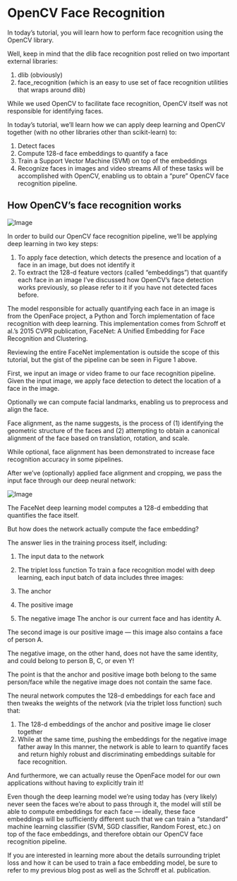 # OpenCV Face Recognition 

In today’s tutorial, you will learn how to perform face recognition using the OpenCV library.

Well, keep in mind that the dlib face recognition post relied on two important external libraries:

1. dlib (obviously)
2. face_recognition (which is an easy to use set of face recognition utilities that wraps around dlib)
 
While we used OpenCV to facilitate face recognition, OpenCV itself was not responsible for identifying faces.

In today’s tutorial, we’ll learn how we can apply deep learning and OpenCV together (with no other libraries other than scikit-learn) to:
1. Detect faces
2. Compute 128-d face embeddings to quantify a face
3. Train a Support Vector Machine (SVM) on top of the embeddings
4. Recognize faces in images and video streams
All of these tasks will be accomplished with OpenCV, enabling us to obtain a “pure” OpenCV face recognition pipeline.

## How OpenCV’s face recognition works

![Image](https://pyimagesearch.com/wp-content/uploads/2018/09/opencv_face_reco_facenet.jpg)

In order to build our OpenCV face recognition pipeline, we’ll be applying deep learning in two key steps:

1. To apply face detection, which detects the presence and location of a face in an image, but does not identify it
2. To extract the 128-d feature vectors (called “embeddings”) that quantify each face in an image
I’ve discussed how OpenCV’s face detection works previously, so please refer to it if you have not detected faces before.

The model responsible for actually quantifying each face in an image is from the OpenFace project, a Python and Torch implementation of face recognition with deep learning. This implementation comes from Schroff et al.’s 2015 CVPR publication, FaceNet: A Unified Embedding for Face Recognition and Clustering.

Reviewing the entire FaceNet implementation is outside the scope of this tutorial, but the gist of the pipeline can be seen in Figure 1 above.

First, we input an image or video frame to our face recognition pipeline. Given the input image, we apply face detection to detect the location of a face in the image.

Optionally we can compute facial landmarks, enabling us to preprocess and align the face.

Face alignment, as the name suggests, is the process of (1) identifying the geometric structure of the faces and (2) attempting to obtain a canonical alignment of the face based on translation, rotation, and scale.

While optional, face alignment has been demonstrated to increase face recognition accuracy in some pipelines.

After we’ve (optionally) applied face alignment and cropping, we pass the input face through our deep neural network:

![Image](https://pyimagesearch.com/wp-content/uploads/2018/09/opencv_face_reco_training.png)

The FaceNet deep learning model computes a 128-d embedding that quantifies the face itself.

But how does the network actually compute the face embedding?

The answer lies in the training process itself, including:

1. The input data to the network
2. The triplet loss function
To train a face recognition model with deep learning, each input batch of data includes three images:

1. The anchor
2. The positive image
3. The negative image
The anchor is our current face and has identity A.

The second image is our positive image — this image also contains a face of person A.

The negative image, on the other hand, does not have the same identity, and could belong to person B, C, or even Y!

The point is that the anchor and positive image both belong to the same person/face while the negative image does not contain the same face.

The neural network computes the 128-d embeddings for each face and then tweaks the weights of the network (via the triplet loss function) such that:

1. The 128-d embeddings of the anchor and positive image lie closer together
2. While at the same time, pushing the embeddings for the negative image father away
In this manner, the network is able to learn to quantify faces and return highly robust and discriminating embeddings suitable for face recognition.

And furthermore, we can actually reuse the OpenFace model for our own applications without having to explicitly train it!

Even though the deep learning model we’re using today has (very likely) never seen the faces we’re about to pass through it, the model will still be able to compute embeddings for each face — ideally, these face embeddings will be sufficiently different such that we can train a “standard” machine learning classifier (SVM, SGD classifier, Random Forest, etc.) on top of the face embeddings, and therefore obtain our OpenCV face recognition pipeline.

If you are interested in learning more about the details surrounding triplet loss and how it can be used to train a face embedding model, be sure to refer to my previous blog post as well as the Schroff et al. publication.

